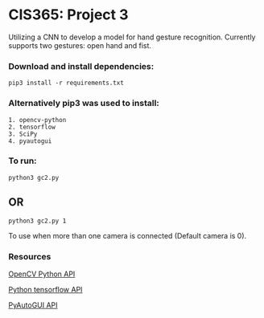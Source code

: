 # CIS365: Project 3
Utilizing a CNN to develop a model for hand gesture recognition.
Currently supports two gestures: open hand and fist.

### Download and install dependencies:
```
pip3 install -r requirements.txt
```
### Alternatively pip3 was used to install:
```
1. opencv-python
2. tensorflow
3. SciPy
4. pyautogui
```
### To run:
```
python3 gc2.py
```
## OR
```
python3 gc2.py 1
```
To use when more than one camera is connected (Default camera is 0).

### Resources
[OpenCV Python API](https://docs.opencv.org/master/d6/d00/tutorial_py_root.html)

[Python tensorflow API](https://www.tensorflow.org/tutorials/keras/classification)

[PyAutoGUI API](https://pyautogui.readthedocs.io/en/latest/)

